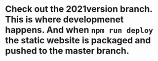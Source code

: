 # Check out the 2021version branch. This is where developmenet happens. And when `npm run deploy` the static website is packaged and pushed to the master branch.
